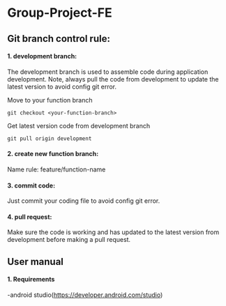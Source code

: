 # Group-Project-FE

## Git branch control rule:

#### 1. development branch:

The development branch is used to assemble code during application development. 
Note, always pull the code from development to update the latest version to avoid config git error.

Move to your function branch
```shell
git checkout <your-function-branch>
```
Get latest version code from development branch
```shell
git pull origin development
```
#### 2. create new function branch:

Name rule: feature/function-name

#### 3. commit code:

Just commit your coding file to avoid config git error.

#### 4. pull request:

Make sure the code is working and has updated to the latest version from development before making a pull request.

## User manual

#### 1. Requirements

-android studio(https://developer.android.com/studio)